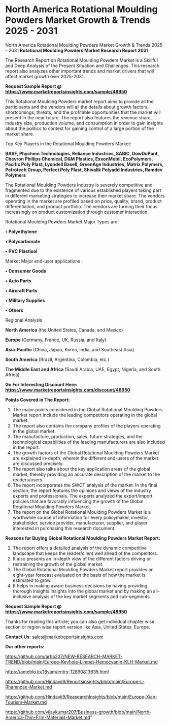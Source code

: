 # North America Rotational Moulding Powders Market Growth & Trends 2025 - 2031
North America Rotational Moulding Powders Market Growth & Trends 2025 - 2031
<strong>Rotational Moulding Powders Market Research Report 2031</strong>

The Research Report on Rotational Moulding Powders Market is a Skillful and Deep Analysis of the Present Situation and Challenges. This research report also analyzes other important trends and market drivers that will affect market growth over 2025-2031.

<strong>Request Sample Report @ <a href=https://www.marketreportsinsights.com/sample/48950>https://www.marketreportsinsights.com/sample/48950</a></strong>

This Rotational Moulding Powders market report aims to provide all the participants and the vendors will all the details about growth factors, shortcomings, threats, and the profitable opportunities that the market will present in the near future. The report also features the revenue share, industry size, production volume, and consumption in order to gain insights about the politics to contest for gaining control of a large portion of the market share.

Top Key Players in the Rotational Moulding Powders Market:

<strong>BASF, Phychem Technologies, Reliance Industries, SABIC, DowDuPont, Chevron Phillips Chemical, D&M Plastics, ExxonMobil, EcoPolymers, Pacific Poly Plast, Lyondell Basell, GreenAge Industries, Matrix Polymers, Petrotech Group, Perfect Poly Plast, Shivalik Polyadd Industries, Ramdev Polymers</strong>

The Rotational Moulding Powders Industry is severely competitive and fragmented due to the existence of various established players taking part in different marketing strategies to increase their market share. The vendors operating in the market are profiled based on price, quality, brand, product differentiation, and product portfolio. The vendors are turning their focus increasingly on product customization through customer interaction.

Rotational Moulding Powders Market Major Types are:

<strong>•  Polyethylene

•  Polycarbonate

•  PVC Plastisol</strong>

Market Major end-user applications :

<strong>•  Consumer Goods

•  Auto Parts

•  Aircraft Parts

•  Military Supplies

•  Others</strong>

Regional Analysis

</u><strong><b>North America</b></strong> (the United States, Canada, and Mexico)

<strong><b>Europe </b></strong>(Germany, France, UK, Russia, and Italy)

<strong><b>Asia-Pacific</b></strong> (China, Japan, Korea, India, and Southeast Asia)

<strong><b>South America</b></strong> (Brazil, Argentina, Colombia, etc.)

<strong><b>The Middle East and Africa</b></strong> (Saudi Arabia, UAE, Egypt, Nigeria, and South Africa)

<strong>Go For Interesting Discount Here: <a href=https://www.marketreportsinsights.com/discount/48950>https://www.marketreportsinsights.com/discount/48950</a></strong>

<strong>Points Covered in The Report:</strong>
<ol>
  <li>The major points considered in the Global Rotational Moulding Powders Market report include the leading competitors operating in the global market.</li>
  <li>The report also contains the company profiles of the players operating in the global market.</li>
  <li>The manufacture, production, sales, future strategies, and the technological capabilities of the leading manufacturers are also included in the report.</li>
  <li>The growth factors of the Global Rotational Moulding Powders Market are explained in-depth, wherein the different end-users of the market are discussed precisely.</li>
  <li>The report also talks about the key application areas of the global market, thereby providing an accurate description of the market to the readers/users.</li>
  <li>The report incorporates the SWOT analysis of the market. In the final section, the report features the opinions and views of the industry experts and professionals. The experts analyzed the export/import policies that are favorably influencing the growth of the Global Rotational Moulding Powders Market.</li>
  <li>The report on the Global Rotational Moulding Powders Market is a worthwhile source of information for every policymaker, investor, stakeholder, service provider, manufacturer, supplier, and player interested in purchasing this research document.</li>
</ol>
<strong>Reasons for Buying Global Rotational Moulding Powders Market Report:</strong>

<ol>
  <li>The report offers a detailed analysis of the dynamic competitive landscape that keeps the reader/client well ahead of the competitors.</li>
  <li>It also presents an in-depth view of the different factors driving or restraining the growth of the global market.</li>
  <li>The Global Rotational Moulding Powders Market report provides an eight-year forecast evaluated on the basis of how the market is estimated to grow.</li>
  <li>It helps in making aware business decisions by having providing thorough insights insights into the global market and by making an all-inclusive analysis of the key market segments and sub-segments.</li>
</ol>
<strong>Request Sample Report @ <a href=https://www.marketreportsinsights.com/sample/48950>https://www.marketreportsinsights.com/sample/48950</a></strong>


Thanks for reading this article; you can also get individual chapter wise section or region wise report version like Asia, United States, Europe.

<strong>Contact Us:</strong>
sales@marketreportsinsights.com

<strong>Our other reports:</strong>

<a href=https://github.com/arha237/NEW-RESEARCH-MARKET-TREND/blob/main/Europe-Keyhole-Limpet-Hemocyanin-KLH-Market.md>https://github.com/arha237/NEW-RESEARCH-MARKET-TREND/blob/main/Europe-Keyhole-Limpet-Hemocyanin-KLH-Market.md</a>

<a href=https://ameblo.jp/18yam/entry-12890813635.html>https://ameblo.jp/18yam/entry-12890813635.html</a>

<a href=https://github.com/Hindavii9/Reportsinsights/blob/main/Europe-L-Rhamnose-Market.md>https://github.com/Hindavii9/Reportsinsights/blob/main/Europe-L-Rhamnose-Market.md</a>

<a href=https://github.com/Hindavii9/ReasearchInsights/blob/main/Europe-Xian-Tourism-Market.md>https://github.com/Hindavii9/ReasearchInsights/blob/main/Europe-Xian-Tourism-Market.md</a>

<a href=https://github.com/vijaykumar207/Business-growth/blob/main/North-America-Thin-Film-Materials-Market.md>https://github.com/vijaykumar207/Business-growth/blob/main/North-America-Thin-Film-Materials-Market.md</a>"

